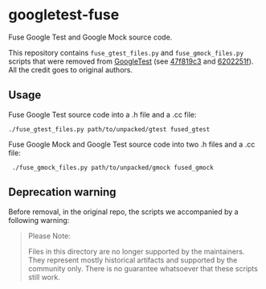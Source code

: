 # googletest-fuse
Fuse Google Test and Google Mock source code.

This repository contains `fuse_gtest_files.py` and `fuse_gmock_files.py` scripts that were removed from [GoogleTest](https://github.com/google/googletest) (see [47f819c3](https://github.com/google/googletest/commit/47f819c3) and [6202251f](https://github.com/google/googletest/commit/6202251f)). All the credit goes to original authors.

## Usage
Fuse Google Test source code into a .h file and a .cc file:
```
./fuse_gtest_files.py path/to/unpacked/gtest fused_gtest
```

Fuse Google Mock and Google Test source code into two .h files and a .cc file:
```
 ./fuse_gmock_files.py path/to/unpacked/gmock fused_gmock
```

## Deprecation warning
Before removal, in the original repo, the scripts we accompanied by a following warning:
> Please Note:
>
> Files in this directory are no longer supported by the maintainers. They
> represent mostly historical artifacts and supported by the community only. There
> is no guarantee whatsoever that these scripts still work.
